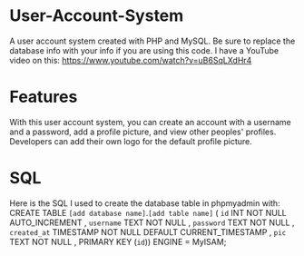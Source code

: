 # User-Account-System
A user account system created with PHP and MySQL. Be sure to replace the database info with your info if you are using this code. I have a YouTube video on this: https://www.youtube.com/watch?v=uB6SqLXdHr4
# Features
With this user account system, you can create an account with a username and a password, add a profile picture, and view other peoples' profiles. Developers can add their own logo for the default profile picture.
# SQL
Here is the SQL I used to create the database table in phpmyadmin with: 
CREATE TABLE `[add database name]`.`[add table name]` ( `id` INT NOT NULL AUTO_INCREMENT , `username` TEXT NOT NULL , `password` TEXT NOT NULL , `created_at` TIMESTAMP NOT NULL DEFAULT CURRENT_TIMESTAMP , `pic` TEXT NOT NULL , PRIMARY KEY (`id`)) ENGINE = MyISAM;
